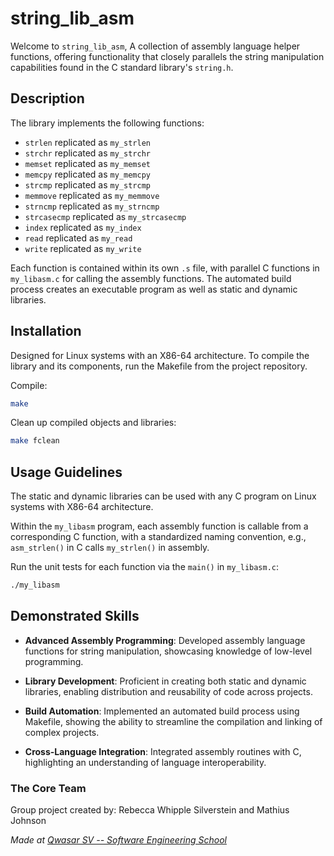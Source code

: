 # string_lib_asm

Welcome to `string_lib_asm`, A collection of assembly language helper functions, offering functionality that closely parallels the string manipulation capabilities found in the C standard library's `string.h`.

## Description

The library implements the following functions:

- `strlen` replicated as `my_strlen`
- `strchr` replicated as `my_strchr`
- `memset` replicated as `my_memset`
- `memcpy` replicated as `my_memcpy`
- `strcmp` replicated as `my_strcmp`
- `memmove` replicated as `my_memmove`
- `strncmp` replicated as `my_strncmp`
- `strcasecmp` replicated as `my_strcasecmp`
- `index` replicated as `my_index`
- `read` replicated as `my_read`
- `write` replicated as `my_write`

Each function is contained within its own `.s` file, with parallel C functions in `my_libasm.c` for calling the assembly functions. The automated build process creates an executable program as well as static and dynamic libraries.

## Installation

Designed for Linux systems with an X86-64 architecture. To compile the library and its components, run the Makefile from the project repository.

Compile:

```bash
make
```

Clean up compiled objects and libraries:

```bash
make fclean
```

## Usage Guidelines

The static and dynamic libraries can be used with any C program on Linux systems with X86-64 architecture. 

Within the `my_libasm` program, each assembly function is callable from a corresponding C function, with a standardized naming convention, e.g., `asm_strlen()` in C calls `my_strlen()` in assembly.

Run the unit tests for each function via the `main()` in `my_libasm.c`:

```bash
./my_libasm
```

## Demonstrated Skills

- **Advanced Assembly Programming**: Developed assembly language functions for string manipulation, showcasing knowledge of low-level programming.
  
- **Library Development**: Proficient in creating both static and dynamic libraries, enabling distribution and reusability of code across projects.

- **Build Automation**: Implemented an automated build process using Makefile, showing the ability to streamline the compilation and linking of complex projects.

- **Cross-Language Integration**: Integrated assembly routines with C, highlighting an understanding of language interoperability.


### The Core Team
Group project created by:
Rebecca Whipple Silverstein and Mathius Johnson


<span><i>Made at <a href='https://qwasar.io'>Qwasar SV -- Software Engineering School</a></i></span>